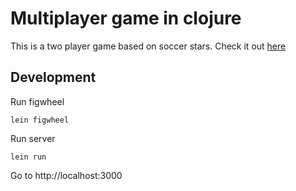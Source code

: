 # Multiplayer game in clojure

This is a two player game based on soccer stars. Check it out [here](http://vibhavs.com:3000)

## Development
Run figwheel

    lein figwheel

Run server

    lein run
    
Go to http://localhost:3000